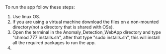 To run the app follow these steps:
1. Use linux OS.
2. If you are using a virtual machine download the files on a non-mounted directory(not a directory that is shared with OSs).
3. Open the terminal in the Anomaly_Detection_WebApp directory and type "chmod 777 installs.sh", after that type "sudo installs.sh", this will install all the required packages to run the app.
4. 
